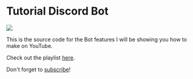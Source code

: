 # Tutorial Discord Bot

<p align="left">
  <a href="https://discord.gg/fPrdqh3Zfu" alt="Dev Pro Tips Discussion & Support Server">
    <img src="https://img.shields.io/discord/819650821314052106?color=7289DA&logo=discord&logoColor=white&style=for-the-badge"/></a>
</p>

This is the source code for the Bot features I will be showing you how to make on YouTube.

Check out the playlist [here](https://www.youtube.com/playlist?list=PL9YUC9AZJGFG6larkQJYio_f0V-O1NRjy).

Don't forget to [subscribe](https://www.youtube.com/c/DevProTips?sub_confirmation=1)!
